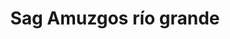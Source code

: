 ---
title: "Sag Amuzgos río grande"
url: /oaxaca-de-juarez/sag-amuzgos-rio-grande/
shop: alcohol
---
